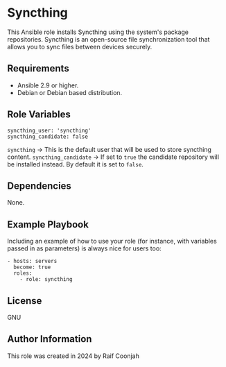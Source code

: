 Syncthing
=========

This Ansible role installs Syncthing using the system's package repositories. Syncthing is an open-source file synchronization tool that allows you to sync files between devices securely.

Requirements
------------

- Ansible 2.9 or higher. 
- Debian or Debian based distribution.

Role Variables
--------------

```shell
syncthing_user: 'syncthing'
syncthing_candidate: false
```

`syncthing` -> This is the default user that will be used to store syncthing content. 
`syncthing_candidate` -> If set to `true` the candidate repository will be installed instead. By default it is set to `false`.

Dependencies
------------

None.

Example Playbook
----------------

Including an example of how to use your role (for instance, with variables passed in as parameters) is always nice for users too:

```shell
- hosts: servers
  become: true
  roles:
    - role: syncthing
```

License
-------

GNU

Author Information
------------------

This role was created in 2024 by Raif Coonjah
